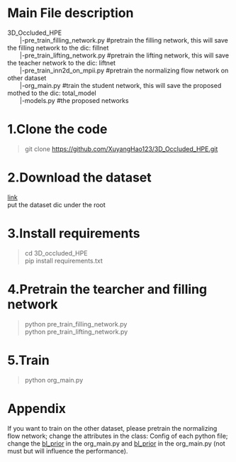 # Main File description
  3D_Occluded_HPE  
&emsp;&emsp;|-pre_train_filling_network.py #pretrain the filling network, this will save the filling network to the dic: fillnet  
&emsp;&emsp;|-pre_train_lifting_network.py #pretrain the lifting network, this will save the teacher network to the dic: liftnet  
&emsp;&emsp;|-pre_train_inn2d_on_mpii.py #pretrain the normalizing flow network on other dataset  
&emsp;&emsp;|-org_main.py #train the student network, this will save the proposed mothed to the dic: total_model  
&emsp;&emsp;|-models.py #the proposed networks  
# 1.Clone the code
> git clone https://github.com/XuyangHao123/3D_Occluded_HPE.git  
# 2.Download the dataset
[link](https://pan.baidu.com/s/1w5J1l6AeYBVyxSPIn7b1jA?pwd=rvvx)  
put the dataset dic under the root  
# 3.Install requirements
> cd 3D_occluded_HPE  
> pip install requirements.txt  
# 4.Pretrain the tearcher and filling network
> python pre_train_filling_network.py  
> python pre_train_lifting_network.py  
# 5.Train
> python org_main.py  
# Appendix
If you want to train on the other dataset, please pretrain the normalizing flow network; change the attributes in the class: Config of each python file; change the [bl_prior](https://github.com/XuyangHao123/3D_Occluded_HPE/blob/main/pre_train_lifting_network.py#L48) in the org_main.py and [bl_prior](https://github.com/XuyangHao123/3D_Occluded_HPE/blob/main/org_main.py#L59) in the org_main.py  (not must but will influence the performance).
